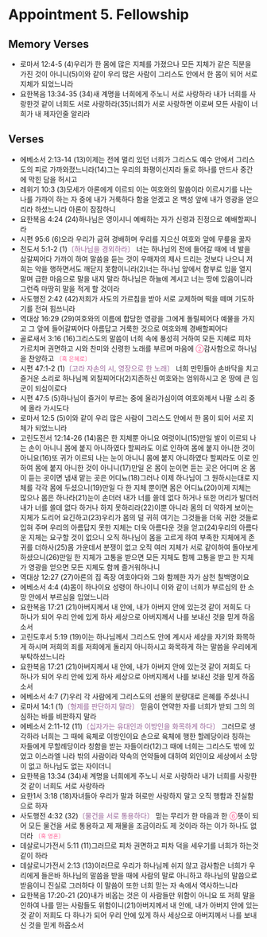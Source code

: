 #  Appointment 5. Fellowship

## Memory Verses
- 로마서 12:4-5 (4)우리가 한 몸에 많은 지체를 가졌으나 모든 지체가 같은 직분을 가진 것이 아니니(5)이와 같이 우리 많은 사람이 그리스도 안에서 한 몸이 되어 서로 지체가 되었느니라
- 요한복음 13:34-35 (34)새 계명을 너희에게 주노니 서로 사랑하라 내가 너희를 사랑한것 같이 너희도 서로 사랑하라(35)너희가 서로 사랑하면 이로써 모든 사람이 너희가 내 제자인줄 알리라

## Verses
- 에베소서 2:13-14 (13)이제는 전에 멀리 있던 너희가 그리스도 예수 안에서 그리스도의 피로 가까와졌느니라(14)그는 우리의 화평이신지라 둘로 하나를 만드사 중간에 막힌 담을 허시고
- 레위기 10:3 (3)모세가 아론에게 이르되 이는 여호와의 말씀이라 이르시기를 나는 나를 가까이 하는 자 중에 내가 거룩하다 함을 얻겠고 온 백성 앞에 내가 영광을 얻으리라 하셨느니라 아론이 잠잠하니
- 요한복음 4:24 (24)하나님은 영이시니 예배하는 자가 신령과 진정으로 예배할찌니라
- 시편 95:6 (6)오라 우리가 굽혀 경배하며 우리를 지으신 여호와 앞에 무릎을 꿇자
- 전도서 5:1-2 (1)<FONT COLOR="#996699">〔하나님을 경외하라〕</FONT> 너는 하나님의 전에 들어갈 때에 네 발을 삼갈찌어다 가까이 하여 말씀을 듣는 것이 우매자의 제사 드리는 것보다 나으니 저희는 악을 행하면서도 깨닫지 못함이니라(2)너는 하나님 앞에서 함부로 입을 열지 말며 급한 마음으로 말을 내지 말라 하나님은 하늘에 계시고 너는 땅에 있음이니라 그런즉 마땅히 말을 적게 할 것이라
- 사도행전 2:42 (42)저희가 사도의 가르침을 받아 서로 교제하며 떡을 떼며 기도하기를 전혀 힘쓰니라
- 역대상 16:29 (29)여호와의 이름에 합당한 영광을 그에게 돌릴찌어다 예물을 가지고 그 앞에 들어갈찌어다 아름답고 거룩한 것으로 여호와께 경배할찌어다
- 골로새서 3:16 (16)그리스도의 말씀이 너희 속에 풍성히 거하여 모든 지혜로 피차 가르치며 권면하고 시와 찬미와 신령한 노래를 부르며 마음에 <SMALL><FONT COLOR="#FF6095">②</FONT></SMALL>감사함으로 하나님을 찬양하고 <SMALL><FONT COLOR="#FF6095">〔혹 은혜로〕</FONT></SMALL>
- 시편 47:1-2 (1)<FONT COLOR="#996699">〔고라 자손의 시, 영장으로 한 노래〕</FONT> 너희 만민들아 손바닥을 치고 즐거운 소리로 하나님께 외칠찌어다(2)지존하신 여호와는 엄위하시고 온 땅에 큰 임군이 되심이로다
- 시편 47:5 (5)하나님이 즐거이 부르는 중에 올라가심이여 여호와께서 나팔 소리 중에 올라 가시도다
- 로마서 12:5 (5)이와 같이 우리 많은 사람이 그리스도 안에서 한 몸이 되어 서로 지체가 되었느니라
- 고린도전서 12:14-26 (14)몸은 한 지체뿐 아니요 여럿이니(15)만일 발이 이르되 나는 손이 아니니 몸에 붙지 아니하였다 할찌라도 이로 인하여 몸에 붙지 아니한 것이 아니요(16)또 귀가 이르되 나는 눈이 아니니 몸에 붙지 아니하였다 할찌라도 이로 인하여 몸에 붙지 아니한 것이 아니니(17)만일 온 몸이 눈이면 듣는 곳은 어디며 온 몸이 듣는 곳이면 냄새 맡는 곳은 어디뇨(18)그러나 이제 하나님이 그 원하시는대로 지체를 각각 몸에 두셨으니(19)만일 다 한 지체 뿐이면 몸은 어디뇨(20)이제 지체는 많으나 몸은 하나라(21)눈이 손더러 내가 너를 쓸데 없다 하거나 또한 머리가 발더러 내가 너를 쓸데 없다 하거나 하지 못하리라(22)이뿐 아니라 몸의 더 약하게 보이는 지체가 도리어 요긴하고(23)우리가 몸의 덜 귀히 여기는 그것들을 더욱 귀한 것들로 입혀 주며 우리의 아름답지 못한 지체는 더욱 아름다운 것을 얻고(24)우리의 아름다운 지체는 요구할 것이 없으니 오직 하나님이 몸을 고르게 하여 부족한 지체에게 존귀를 더하사(25)몸 가운데서 분쟁이 없고 오직 여러 지체가 서로 같이하여 돌아보게 하셨으니(26)만일 한 지체가 고통을 받으면 모든 지체도 함께 고통을 받고 한 지체가 영광을 얻으면 모든 지체도 함께 즐거워하나니
- 역대상 12:27 (27)아론의 집 족장 여호야다와 그와 함께한 자가 삼천 칠백명이요
- 에베소서 4:4 (4)몸이 하나이요 성령이 하나이니 이와 같이 너희가 부르심의 한 소망 안에서 부르심을 입었느니라
- 요한복음 17:21 (21)아버지께서 내 안에, 내가 아버지 안에 있는것 같이 저희도 다 하나가 되어 우리 안에 있게 하사 세상으로 아버지께서 나를 보내신 것을 믿게 하옵소서
- 고린도후서 5:19 (19)이는 하나님께서 그리스도 안에 계시사 세상을 자기와 화목하게 하시며 저희의 죄를 저희에게 돌리지 아니하시고 화목하게 하는 말씀을 우리에게 부탁하셨느니라
- 요한복음 17:21 (21)아버지께서 내 안에, 내가 아버지 안에 있는것 같이 저희도 다 하나가 되어 우리 안에 있게 하사 세상으로 아버지께서 나를 보내신 것을 믿게 하옵소서
- 에베소서 4:7 (7)우리 각 사람에게 그리스도의 선물의 분량대로 은혜를 주셨나니
- 로마서 14:1 (1)<FONT COLOR="#996699">〔형제를 판단하지 말라〕</FONT> 믿음이 연약한 자를 너희가 받되 그의 의심하는 바를 비판하지 말라
- 에베소서 2:11-12 (11)<FONT COLOR="#996699">〔십자가는 유대인과 이방인을 화목하게 하다〕</FONT> 그러므로 생각하라 너희는 그 때에 육체로 이방인이요 손으로 육체에 행한 할례당이라 칭하는 자들에게 무할례당이라 칭함을 받는 자들이라(12)그 때에 너희는 그리스도 밖에 있었고 이스라엘 나라 밖의 사람이라 약속의 언약들에 대하여 외인이요 세상에서 소망이 없고 하나님도 없는 자이더니
- 요한복음 13:34 (34)새 계명을 너희에게 주노니 서로 사랑하라 내가 너희를 사랑한것 같이 너희도 서로 사랑하라
- 요한1서 3:18 (18)자녀들아 우리가 말과 혀로만 사랑하지 말고 오직 행함과 진실함으로 하자
- 사도행전 4:32 (32)<FONT COLOR="#996699">〔물건을 서로 통용하다〕</FONT> 믿는 무리가 한 마음과 한 <SMALL><FONT COLOR="#FF6095">⑥</FONT></SMALL>뜻이 되어 모든 물건을 서로 통용하고 제 재물을 조금이라도 제 것이라 하는 이가 하나도 없더라 <SMALL><FONT COLOR="#FF6095">〔혹 영혼〕</FONT></SMALL>
- 데살로니가전서 5:11 (11)그러므로 피차 권면하고 피차 덕을 세우기를 너희가 하는것 같이 하라
- 데살로니가전서 2:13 (13)이러므로 우리가 하나님께 쉬지 않고 감사함은 너희가 우리에게 들은바 하나님의 말씀을 받을 때에 사람의 말로 아니하고 하나님의 말씀으로 받음이니 진실로 그러하다 이 말씀이 또한 너희 믿는 자 속에서 역사하느니라
- 요한복음 17:20-21 (20)내가 비옵는 것은 이 사람들만 위함이 아니요 또 저희 말을 인하여 나를 믿는 사람들도 위함이니(21)아버지께서 내 안에, 내가 아버지 안에 있는것 같이 저희도 다 하나가 되어 우리 안에 있게 하사 세상으로 아버지께서 나를 보내신 것을 믿게 하옵소서
